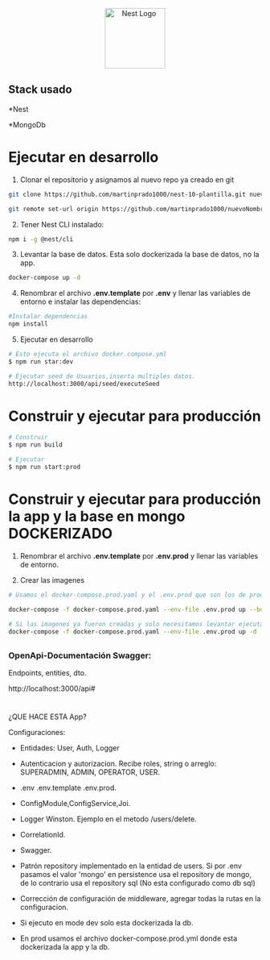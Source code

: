 <p align="center">
  <a href="http://nestjs.com/" target="blank"><img src="https://nestjs.com/img/logo-small.svg" width="120" alt="Nest Logo" /></a>
</p>

## Stack usado

*Nest

*MongoDb


# Ejecutar en desarrollo
1. Clonar el repositorio y asignamos al nuevo repo ya creado en git
```bash
git clone https://github.com/martinprado1000/nest-10-plantilla.git nuevoNombre

git remote set-url origin https://github.com/martinprado1000/nuevoNombre.git
```

2. Tener Nest CLI instalado:
```bash
npm i -g @nest/cli
```

3. Levantar la base de datos. Esta solo dockerizada la base de datos, no la app.
```bash
docker-compose up -d
```

4. Renombrar el archivo __.env.template__ por __.env__ y llenar las variables de entorno e instalar las dependencias:
```bash
#Instalar dependencias
npm install
```

5. Ejecutar en desarrollo
```bash
# Esto ejecuta el archivo docker.compose.yml
$ npm run star:dev

# Ejecutar seed de Usuarios,inserta multiples datos.
http://localhost:3000/api/seed/executeSeed
```


# Construir y ejecutar para producción
```bash
# Construir
$ npm run build

# Ejecutar
$ npm run start:prod
```

# Construir y ejecutar para producción la app y la base en mongo DOCKERIZADO

1. Renombrar el archivo __.env.template__ por __.env.prod__ y llenar las variables de entorno.

2. Crear las imagenes
```bash
# Usamos el docker-compose.prod.yaml y el .env.prod que son los de produccón.

docker-compose -f docker-compose.prod.yaml --env-file .env.prod up --build

# Si las imagenes ya fueron creadas y solo necesitamos levantar ejecutar:
docker-compose -f docker-compose.prod.yaml --env-file .env.prod up -d
```
##
### OpenApi-Documentación Swagger:
 
Endpoints, entities, dto.

http://localhost:3000/api#

#
#
¿QUE HACE ESTA App?

Configuraciones:

* Entidades: User, Auth, Logger

* Autenticacion y autorizacion. Recibe roles, string o arreglo: SUPERADMIN, ADMIN, OPERATOR, USER.

* .env  .env.template  .env.prod.

* ConfigModule,ConfigService,Joi.

* Logger Winston. Ejemplo en el metodo /users/delete.

* CorrelationId.

* Swagger.

* Patrón repository implementado en la entidad de users. Si por .env pasamos el valor 'mongo' en persistence usa el repository de mongo, de lo contrario usa el repository sql (No esta configurado como db sql)

* Corrección de configuración de middleware, agregar todas la rutas en la configuracion.

* Si ejecuto en mode dev solo esta dockerizada la db. 

* En prod usamos el archivo docker-compose.prod.yml donde esta dockerizada la app y la db.

